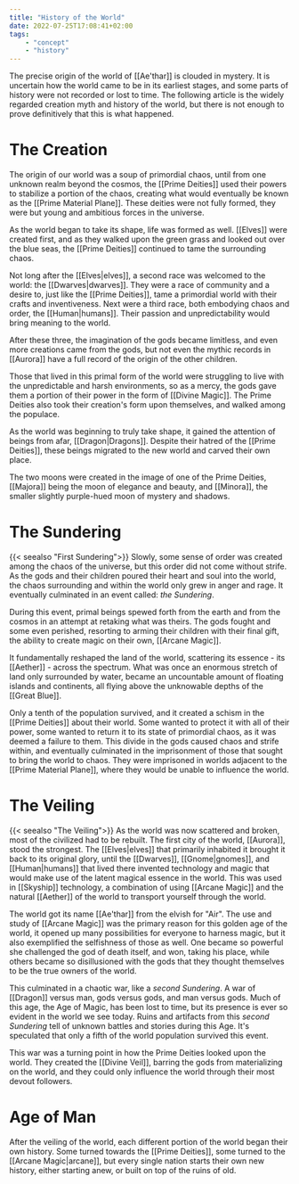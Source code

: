 ```yaml
---
title: "History of the World"
date: 2022-07-25T17:08:41+02:00
tags:
    - "concept"
    - "history"
---
```


The precise origin of the world of [[Ae'thar]] is clouded in mystery. It is uncertain how the world came to be in its earliest stages, and some parts of history were not recorded or lost to time. The following article is the widely regarded creation myth and history of the world, but there is not enough to prove definitively that this is what happened.

# The Creation
The origin of our world was a soup of primordial chaos, until from one unknown realm beyond the cosmos, the [[Prime Deities]] used their powers to stabilize a portion of the chaos, creating what would eventually be known as the [[Prime Material Plane]]. These deities were not fully formed, they were but young and ambitious forces in the universe.

As the world began to take its shape, life was formed as well. [[Elves]] were created first, and as they walked upon the green grass and looked out over the blue seas, the [[Prime Deities]] continued to tame the surrounding chaos.

Not long after the [[Elves|elves]], a second race was welcomed to the world: the [[Dwarves|dwarves]]. They were a race of community and a desire to, just like the [[Prime Deities]], tame a primordial world with their crafts and inventiveness. Next were a third race, both embodying chaos and order, the [[Human|humans]]. Their passion and unpredictability would bring meaning to the world.

After these three, the imagination of the gods became limitless, and even more creations came from the gods, but not even the mythic records in [[Aurora]] have a full record of the origin of the other children.

Those that lived in this primal form of the world were struggling to live with the unpredictable and harsh environments, so as a mercy, the gods gave them a portion of their power in the form of [[Divine Magic]]. The Prime Deities also took their creation's form upon themselves, and walked among the populace.

As the world was beginning to truly take shape, it gained the attention of beings from afar, [[Dragon|Dragons]]. Despite their hatred of the [[Prime Deities]], these beings migrated to the new world and carved their own place.

The two moons were created in the image of one of the Prime Deities, [[Majora]] being the moon of elegance and beauty, and [[Minora]], the smaller slightly purple-hued moon of mystery and shadows.

# The Sundering
{{< seealso "First Sundering">}}
Slowly, some sense of order was created among the chaos of the universe, but this order did not come without strife. As the gods and their children poured their heart and soul into the world, the chaos surrounding and within the world only grew in anger and rage. It eventually culminated in an event called: *the Sundering*.

During this event, primal beings spewed forth from the earth and from the cosmos in an attempt at retaking what was theirs. The gods fought and some even perished, resorting to arming their children with their final gift, the ability to create magic on their own, [[Arcane Magic]].

It fundamentally reshaped the land of the world, scattering its essence - its [[Aether]] - across the spectrum. What was once an enormous stretch of land only surrounded by water, became an uncountable amount of floating islands and continents, all flying above the unknowable depths of the [[Great Blue]].

Only a tenth of the population survived, and it created a schism in the [[Prime Deities]] about their world. Some wanted to protect it with all of their power, some wanted to return it to its state of primordial chaos, as it was deemed a failure to them. This divide in the gods caused chaos and strife within, and eventually culminated in the imprisonment of those that sought to bring the world to chaos. They were imprisoned in worlds adjacent to the [[Prime Material Plane]], where they would be unable to influence the world.

# The Veiling
{{< seealso "The Veiling">}}
As the world was now scattered and broken, most of the civilized had to be rebuilt. The first city of the world, [[Aurora]], stood the strongest. The [[Elves|elves]] that primarily inhabited it brought it back to its original glory, until the [[Dwarves]], [[Gnome|gnomes]], and [[Human|humans]] that lived there invented technology and magic that would make use of the latent magical essence in the world. This was used in [[Skyship]] technology, a combination of using [[Arcane Magic]] and the natural [[Aether]] of the world to transport yourself through the world.

The world got its name [[Ae'thar]] from the elvish for "Air". The use and study of [[Arcane Magic]] was the primary reason for this golden age of the world, it opened up many possibilities for everyone to harness magic, but it also exemplified the selfishness of those as well. One became so powerful she challenged the god of death itself, and won, taking his place, while others became so disillusioned with the gods that they thought themselves to be the true owners of the world.

This culminated in a chaotic war, like a *second Sundering*. A war of [[Dragon]] versus man, gods versus gods, and man versus gods. Much of this age, the Age of Magic, has been lost to time, but its presence is ever so evident in the world we see today. Ruins and artifacts from this *second Sundering* tell of unknown battles and stories during this Age. It's speculated that only a fifth of the world population survived this event.

This war was a turning point in how the Prime Deities looked upon the world. They created the [[Divine Veil]], barring the gods from materializing on the world, and they could only influence the world through their most devout followers.

# Age of Man
After the veiling of the world, each different portion of the world began their own history. Some turned towards the [[Prime Deities]], some turned to the [[Arcane Magic|arcane]], but every single nation starts their own new history, either starting anew, or built on top of the ruins of old.